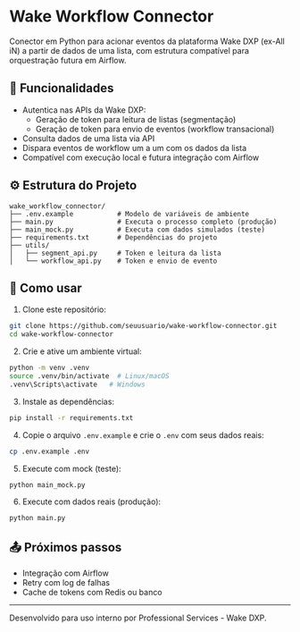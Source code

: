 # Wake Workflow Connector

Conector em Python para acionar eventos da plataforma Wake DXP (ex-All iN) a partir de dados de uma lista, com estrutura compatível para orquestração futura em Airflow.

## 📌 Funcionalidades

- Autentica nas APIs da Wake DXP:
  - Geração de token para leitura de listas (segmentação)
  - Geração de token para envio de eventos (workflow transacional)
- Consulta dados de uma lista via API
- Dispara eventos de workflow um a um com os dados da lista
- Compatível com execução local e futura integração com Airflow

## ⚙️ Estrutura do Projeto

```
wake_workflow_connector/
├── .env.example           # Modelo de variáveis de ambiente
├── main.py                # Executa o processo completo (produção)
├── main_mock.py           # Executa com dados simulados (teste)
├── requirements.txt       # Dependências do projeto
├── utils/
│   ├── segment_api.py     # Token e leitura da lista
│   └── workflow_api.py    # Token e envio de evento
```

## 🔧 Como usar

1. Clone este repositório:
```bash
git clone https://github.com/seuusuario/wake-workflow-connector.git
cd wake-workflow-connector
```

2. Crie e ative um ambiente virtual:
```bash
python -m venv .venv
source .venv/bin/activate  # Linux/macOS
.venv\Scripts\activate   # Windows
```

3. Instale as dependências:
```bash
pip install -r requirements.txt
```

4. Copie o arquivo `.env.example` e crie o `.env` com seus dados reais:
```bash
cp .env.example .env
```

5. Execute com mock (teste):
```bash
python main_mock.py
```

6. Execute com dados reais (produção):
```bash
python main.py
```

## 📤 Próximos passos

- Integração com Airflow
- Retry com log de falhas
- Cache de tokens com Redis ou banco

---

Desenvolvido para uso interno por Professional Services - Wake DXP.

